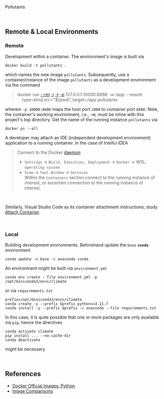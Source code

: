 <br>

Pollutants

<br>

## Remote & Local Environments

### Remote

Development within a container.  The environment's image is built via

```shell
docker build -t pollutants .
```

which names the new image `pollutants`.  Subsequently, use a container/instance of the image `pollutants` as a development environment via the command


> docker run [--rm](https://docs.docker.com/engine/reference/commandline/run/#:~:text=a%20container%20exits-,%2D%2Drm,-Automatically%20remove%20the) [-i](https://docs.docker.com/engine/reference/commandline/run/#:~:text=and%20reaps%20processes-,%2D%2Dinteractive,-%2C%20%2Di) [-t](https://docs.docker.com/get-started/02_our_app/#:~:text=Finally%2C%20the-,%2Dt,-flag%20tags%20your) [-p](https://docs.docker.com/engine/reference/commandline/run/#:~:text=%2D%2Dpublish%20%2C-,%2Dp,-Publish%20a%20container%E2%80%99s) 127.0.0.1:10000:8888 -w /app --mount \
&nbsp; &nbsp; type=bind,src="$(pwd)",target=/app pollutants

wherein   `-p 10000:8888` maps the host port `1000` to container port `8888`.  Note, the container's working environment, i.e., -w, must be inline with this project's top directory.  Get the name of the running instance ``pollutants`` via

```shell
docker ps --all
```

A developer may attach an IDE (independent development environment) application to a running container.  In the case of IntelliJ IDEA

> Connect to the Docker [daemon](https://www.jetbrains.com/help/idea/docker.html#connect_to_docker)
> * `Settings` $\rightarrow$ `Build, Execution, Deployment` $\rightarrow$ `Docker` $\rightarrow$ WSL: `operating system`
> * `View` $\rightarrow$ `Tool Window` $\rightarrow$ `Services` <br>Within the `Containers` section connect to the running instance of interest, or ascertain connection to the running instance of interest.

<br>

Similarly, Visual Studio Code as its container attachment instructions; study [Attach Container](https://code.visualstudio.com/docs/devcontainers/attach-container).



<br>

### Local

Building development environments.  Beforehand update the `base` **`conda`** environment

```shell
conda update -n base -c anaconda conda
```

An environment might be built via `environment.yml`

```shell
conda env create --file environment.yml -p /opt/miniconda3/envs/climate
```

or via `requirements.txt`

```shell
prefix=/opt/miniconda3/envs/climate
conda create -y --prefix $prefix python==3.11.7
conda install -y --prefix $prefix -c anaconda --file requirements.txt
```

In this case, it is quite possible that one or more packages are only available via `pip`, hence the directives

```shell
conda activate climate
pip install ... --no-cache-dir
conda deactivate
```

might be necessary

<br>

## References

* [Docker Official Images: Python](https://hub.docker.com/_/python/)
* [Image Comparisons](https://pythonspeed.com/articles/base-image-python-docker-images/)

<br>
<br>

<br>
<br>

<br>
<br>

<br>
<br>
